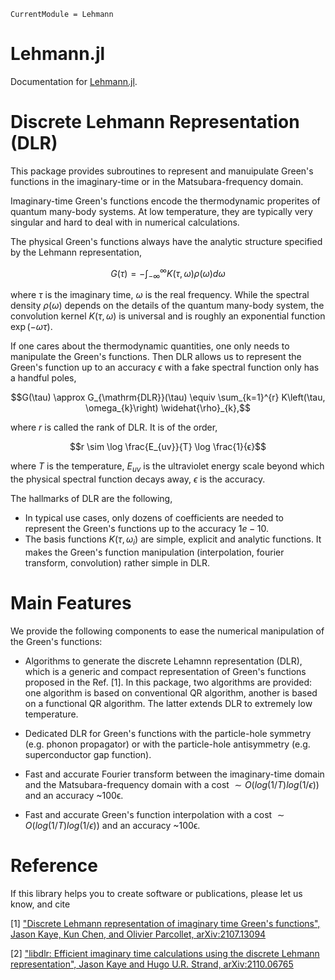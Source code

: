 ```@meta
CurrentModule = Lehmann
```
# Lehmann.jl
Documentation for [Lehmann.jl](https://github.com/numericaleft/Lehmann.jl).

# Discrete Lehmann Representation (DLR)

This package provides subroutines to represent and manuipulate Green's functions in the imaginary-time or in the Matsubara-frequency domain. 

Imaginary-time Green's functions encode the thermodynamic properites of quantum many-body systems. At low temperature, they are typically very singular and hard to deal with in numerical calculations. 

The physical Green's functions always have the analytic structure specified by the Lehmann representation,
```math
G(\tau)=-\int_{-\infty}^{\infty} K(\tau, \omega) \rho(\omega) d \omega
```
where $\tau$ is the imaginary time, $\omega$ is the real frequency. While the spectral density $\rho(\omega)$ depends on the details of the quantum many-body system, the convolution kernel $K(\tau, \omega)$ is universal and is roughly an exponential function $\exp(-\omega \tau)$. 

If one cares about the thermodynamic quantities, one only needs to manipulate the Green's functions. Then DLR allows us to represent the Green's function up to an accuracy $\epsilon$ with a fake spectral function only has a handful poles,
```math
G(\tau) \approx G_{\mathrm{DLR}}(\tau) \equiv \sum_{k=1}^{r} K\left(\tau, \omega_{k}\right) \widehat{\rho}_{k},
```
where $r$ is called the rank of DLR. It is of the order,
```math
r \sim \log \frac{E_{uv}}{T} \log \frac{1}{ϵ}
```

where $T$ is the temperature, $E_{uv}$ is the ultraviolet energy scale beyond which the physical spectral function decays away, $\epsilon$ is the accuracy.

The hallmarks of DLR are the following,

- In typical use cases, only dozens of coefficients are needed to represent the Green's functions up to the accuracy $1e-10$.
- The basis functions $K(\tau, \omega_i)$ are simple, explicit and analytic functions. It makes the Green's function manipulation (interpolation, fourier transform, convolution) rather simple in DLR.

# Main Features

We provide the following components to ease the numerical manipulation of the Green's functions:

- Algorithms to generate the discrete Lehamnn representation (DLR), which is a generic and compact representation of Green's functions proposed in the Ref. [1]. In this package, two algorithms are provided: one algorithm is based on conventional QR algorithm, another is based on a functional QR algorithm. The latter extends DLR to extremely low temperature.

- Dedicated DLR for Green's functions with the particle-hole symmetry (e.g. phonon propagator) or with the particle-hole antisymmetry (e.g. superconductor gap function).

- Fast and accurate Fourier transform between the imaginary-time domain and the Matsubara-frequency domain with a cost $\sim O(log(1/T)log(1/ϵ))$ and an accuracy ~100ϵ.

- Fast and accurate Green's function interpolation with a cost $\sim O(log(1/T)log(1/ϵ))$ and an accuracy ~100ϵ.

# Reference

If this library helps you to create software or publications, please let us know, and cite

[1] ["Discrete Lehmann representation of imaginary time Green's functions", Jason Kaye, Kun Chen, and Olivier Parcollet, arXiv:2107.13094](https://arxiv.org/abs/2107.13094)

[2] ["libdlr: Efficient imaginary time calculations using the discrete Lehmann representation", Jason Kaye and Hugo U.R. Strand, arXiv:2110.06765](https://arxiv.org/abs/2110.06765)
